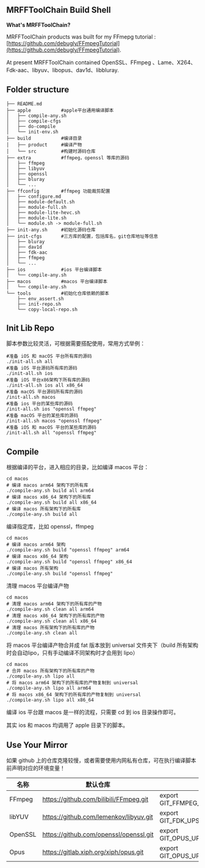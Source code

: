 ## MRFFToolChain Build Shell

**What's MRFFToolChain?**

MRFFToolChain products was built for my FFmepg tutorial : [https://github.com/debugly/FFmpegTutorial](https://github.com/debugly/FFmpegTutorial).

At present MRFFToolChain contained OpenSSL、FFmpeg 、Lame、X264、Fdk-aac、libyuv、libopus、dav1d、libbluray.

## Folder structure

```
├── README.md
├── apple           #apple平台通用编译脚本
│   ├── compile-any.sh
│   ├── compile-cfgs
│   ├── do-compile
│   └── init-env.sh
├── build           #编译目录
│   ├── product     #编译产物
│   └── src         #构建时源码仓库
├── extra           #ffmpeg，openssl 等库的源码
│   ├── ffmpeg
│   ├── libyuv
│   ├── openssl
│   ├── bluray
│   └── ...
├── ffconfig        #ffmpeg 功能裁剪配置
│   ├── configure.md
│   ├── module-default.sh
│   ├── module-full.sh
│   ├── module-lite-hevc.sh
│   ├── module-lite.sh
│   └── module.sh -> module-full.sh
├── init-any.sh     #初始化源码仓库
├── init-cfgs       #三方库的配置，包括库名，git仓库地址等信息
│   ├── bluray
│   ├── dav1d
│   ├── fdk-aac
│   ├── ffmpeg
│   └── ...
├── ios             #ios 平台编译脚本
│   └── compile-any.sh
├── macos           #macos 平台编译脚本
│   └── compile-any.sh
└── tools           #初始化仓库依赖的脚本
    ├── env_assert.sh
    ├── init-repo.sh
    └── copy-local-repo.sh
```

## Init Lib Repo

脚本参数比较灵活，可根据需要搭配使用，常用方式举例：

```
#准备 iOS 和 macOS 平台所有库的源码
./init-all.sh all
#准备 iOS 平台源码所有库的源码
./init-all.sh ios
#准备 iOS 平台x86架构下所有库的源码
./init-all.sh ios all x86_64
#准备 macOS 平台源码所有库的源码
/init-all.sh macos
#准备 ios 平台的某些库的源码
/init-all.sh ios "openssl ffmpeg"
#准备 macOS 平台的某些库的源码
/init-all.sh macos "openssl ffmpeg"
#准备 iOS 和 macOS 平台的某些库的源码
/init-all.sh all "openssl ffmpeg"
```

## Compile

根据编译的平台，进入相应的目录，比如编译 macos 平台：

```
cd macos
# 编译 macos arm64 架构下的所有库
./compile-any.sh build all arm64
# 编译 macos x86_64 架构下的所有库
./compile-any.sh build all x86_64
# 编译 macos 所有架构下的所有库
./compile-any.sh build all
```

编译指定库，比如 openssl，ffmpeg

```
cd macos
# 编译 macos arm64 架构
./compile-any.sh build "openssl ffmpeg" arm64
# 编译 macos x86_64 架构
./compile-any.sh build "openssl ffmpeg" x86_64
# 编译 macos 所有架构
./compile-any.sh build "openssl ffmpeg"
```

清理 macos 平台编译产物

```
cd macos
# 清理 macos arm64 架构下的所有库的产物
./compile-any.sh clean all arm64
# 清理 macos x86_64 架构下的所有库的产物
./compile-any.sh clean all x86_64
# 清理 macos 所有架构下的所有库的产物
./compile-any.sh clean all
```

将 macos 平台编译产物合并成 fat 版本放到 universal 文件夹下（build 所有架构时会自动lipo，只有手动编译不同架构时才会用到 lipo）

```
cd macos
# 合并 macos 所有架构下的所有库的产物
./compile-any.sh lipo all
# 将 macos arm64 架构下的所有库的产物复制到 universal
./compile-any.sh lipo all arm64
# 将 macos x86_64 架构下的所有库的产物复制到 universal
./compile-any.sh lipo all x86_64
```

编译 ios 平台跟 macos 是一样的流程，只需要 cd 到 ios 目录操作即可。

其实 ios 和 macos 均调用了 apple 目录下的脚本。

## Use Your Mirror

如果 github 上的仓库克隆较慢，或者需要使用内网私有仓库，可在执行编译脚本前声明对应的环境变量！

| 名称      | 默认仓库                                   | 使用镜像                                            |
| ------- | -------------------------------------- | ----------------------------------------------- |
| FFmpeg  | https://github.com/bilibili/FFmpeg.git | export GIT_FFMPEG_UPSTREAM=git@xx:yy/ffmpeg.git |
| libYUV  | https://github.com/lemenkov/libyuv.git | export GIT_FDK_UPSTREAM=git@xx:yy/libyuv.git    |
| OpenSSL | https://github.com/openssl/openssl.git | export GIT_OPUS_UPSTREAM=git@xx:yy/openssl.git  |
| Opus    | https://gitlab.xiph.org/xiph/opus.git  | export GIT_OPUS_UPSTREAM=git@xx:yy/opusfile.git |